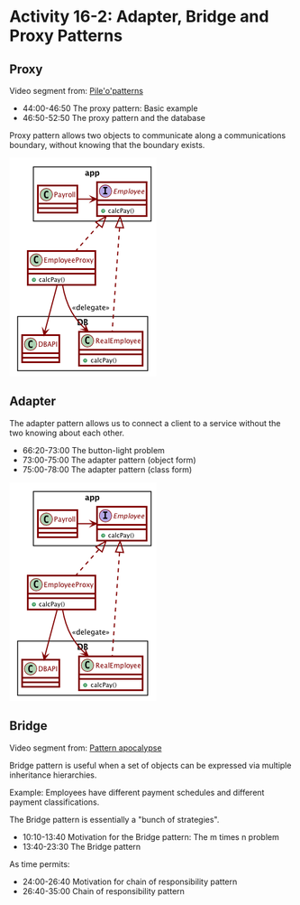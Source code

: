 # Activity 16-2: Adapter, Bridge and Proxy Patterns

## Proxy

Video segment from: [Pile'o'patterns](https://learning.oreilly.com/videos/design-patterns-clean/9780135485965/9780135485965-DPCC_E32)

- 44:00-46:50 The proxy pattern: Basic example
- 46:50-52:50 The proxy pattern and the database

Proxy pattern allows two objects to communicate along a communications boundary, without knowing that the boundary exists.

![](../images/proxy.png)

## Adapter

The adapter pattern allows us to connect a client to a service without the two knowing about each other.

- 66:20-73:00 The button-light problem
- 73:00-75:00 The adapter pattern (object form)
- 75:00-78:00 The adapter pattern (class form)

![](../images/adapter.png)

## Bridge

Video segment from: [Pattern apocalypse](https://learning.oreilly.com/videos/clean-code/9780134661742/9780134661742-CODE_E34)

Bridge pattern is useful when a set of objects can be expressed via multiple inheritance hierarchies.

Example: Employees have different payment schedules and different payment classifications.

The Bridge pattern is essentially a "bunch of strategies".

- 10:10-13:40 Motivation for the Bridge pattern: The m times n problem
- 13:40-23:30 The Bridge pattern

As time permits:

- 24:00-26:40 Motivation for chain of responsibility pattern
- 26:40-35:00 Chain of responsibility pattern
